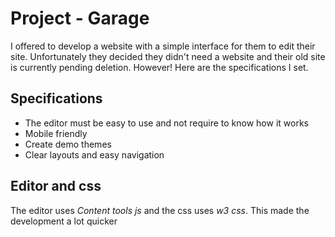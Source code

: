 # Project - Garage
I offered to develop a website with a simple interface for them to edit their site. Unfortunately they decided they didn't need 
a website and their old site is currently pending deletion. However! Here are the specifications I set.

## Specifications 
- The editor must be easy to use and not require to know how it works
- Mobile friendly
- Create demo themes
- Clear layouts and easy navigation

## Editor and css
The editor uses *Content tools js* and the css uses *w3 css*. This made the development a lot quicker
